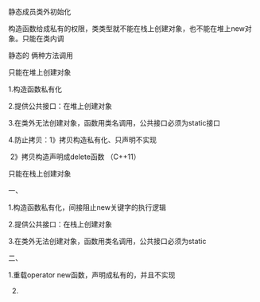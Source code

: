 静态成员类外初始化

构造函数给成私有的权限，类类型就不能在栈上创建对象，也不能在堆上new对象。只能在类内调

静态的       俩种方法调用

只能在堆上创建对象

1.构造函数私有化

2.提供公共接口：在堆上创建对象

3.在类外无法创建对象，函数用类名调用，公共接口必须为static接口

4.防止拷贝：1》拷贝构造私有化、只声明不实现

​                       2》拷贝构造声明成delete函数   （C++11）

只能在栈上创建对象

一、

1.构造函数私有化，间接阻止new关键字的执行逻辑

2.提供公共接口：在栈上创建对象

3.在类外无法创建对象，函数用类名调用，公共接口必须为static

二、

1.重载operator new函数，声明成私有的，并且不实现

2.